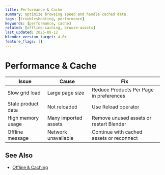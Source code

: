 ```yaml
---
title: Performance & Cache
summary: Optimize browsing speed and handle cached data.
tags: [troubleshooting, performance]
keywords: [performance, cache]
related: [offline-caching, browse-assets]
last_updated: 2025-08-12
blender_version_target: 4.0+
feature_flags: []
---
```


# Performance & Cache

| Issue | Cause | Fix |
|-------|-------|-----|
| Slow grid load | Large page size | Reduce Products Per Page in preferences |
| Stale product data | Not reloaded | Use Reload operator |
| High memory usage | Many imported assets | Remove unused assets or restart Blender |
| Offline message | Network unavailable | Continue with cached assets or reconnect |

## See Also
- [Offline & Caching](../guides/offline-caching.md)
